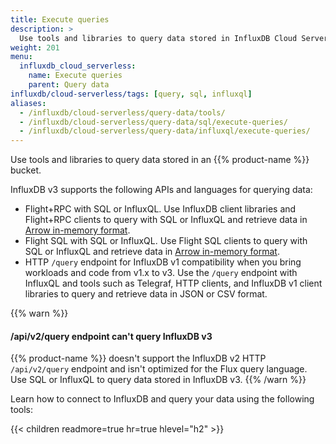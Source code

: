 ```yaml
---
title: Execute queries
description: >
  Use tools and libraries to query data stored in InfluxDB Cloud Serverless.
weight: 201
menu:
  influxdb_cloud_serverless:
    name: Execute queries
    parent: Query data
influxdb/cloud-serverless/tags: [query, sql, influxql]
aliases:
  - /influxdb/cloud-serverless/query-data/tools/
  - /influxdb/cloud-serverless/query-data/sql/execute-queries/
  - /influxdb/cloud-serverless/query-data/influxql/execute-queries/
---
```


Use tools and libraries to query data stored in an {{% product-name %}} bucket.

InfluxDB v3 supports the following APIs and languages for querying data:

- Flight+RPC with SQL or InfluxQL.
  Use InfluxDB client libraries and Flight+RPC clients to query with SQL or InfluxQL and retrieve data in [Arrow in-memory format](https://arrow.apache.org/docs/format/Columnar.html).
- Flight SQL with SQL or InfluxQL.
  Use Flight SQL clients to query with SQL or InfluxQL and retrieve data in [Arrow in-memory format](https://arrow.apache.org/docs/format/Columnar.html).
- HTTP `/query` endpoint for InfluxDB v1 compatibility when you bring workloads and code from v1.x to v3.
  Use the `/query` endpoint with InfluxQL and tools such as Telegraf, HTTP clients, and InfluxDB v1 client libraries to query and retrieve data in JSON or CSV format.

{{% warn %}}
#### /api/v2/query endpoint can't query InfluxDB v3

{{% product-name %}} doesn't support the InfluxDB v2 HTTP `/api/v2/query` endpoint and isn't optimized for the Flux query language.
Use SQL or InfluxQL to query data stored in InfluxDB v3.
{{% /warn %}}

Learn how to connect to InfluxDB and query your data using the following tools:

{{< children readmore=true hr=true hlevel="h2" >}}
